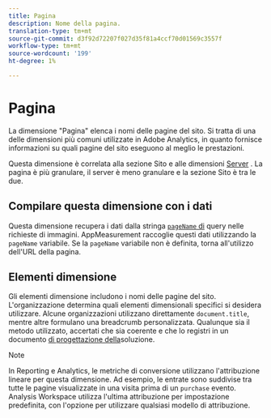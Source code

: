 ```yaml
---
title: Pagina
description: Nome della pagina.
translation-type: tm+mt
source-git-commit: d3f92d72207f027d35f81a4ccf70d01569c3557f
workflow-type: tm+mt
source-wordcount: '199'
ht-degree: 1%

---
```



# Pagina

La dimensione &quot;Pagina&quot; elenca i nomi delle pagine del sito. Si tratta di una delle dimensioni più comuni utilizzate in Adobe  Analytics, in quanto fornisce informazioni su quali pagine del sito eseguono al meglio le prestazioni.

Questa dimensione è correlata alla sezione [](site-section.md) Sito e alle dimensioni [Server](server.md) . La pagina è più granulare, il server è meno granulare e la sezione Sito è tra le due.

## Compilare questa dimensione con i dati

Questa dimensione recupera i dati dalla stringa [`pageName` di](/help/implement/validate/query-parameters.md) query nelle richieste di immagini. AppMeasurement raccoglie questi dati utilizzando la `pageName` variabile. Se la `pageName` variabile non è definita, torna all&#39;utilizzo dell&#39;URL della pagina.

## Elementi dimensione

Gli elementi dimensione includono i nomi delle pagine del sito. L&#39;organizzazione determina quali elementi dimensionali specifici si desidera utilizzare. Alcune organizzazioni utilizzano direttamente `document.title`, mentre altre formulano una breadcrumb personalizzata. Qualunque sia il metodo utilizzato, accertati che sia coerente e che lo registri in un documento [di progettazione della](/help/implement/prepare/solution-design.md)soluzione.

>[!NOTE]
>
>In Reporting e  Analytics, le metriche di conversione utilizzano l&#39;attribuzione lineare per questa dimensione. Ad esempio, le entrate sono suddivise tra tutte le pagine visualizzate in una visita prima di un `purchase` evento.  Analysis Workspace utilizza l&#39;ultima attribuzione per impostazione predefinita, con l&#39;opzione per utilizzare qualsiasi modello di attribuzione.
